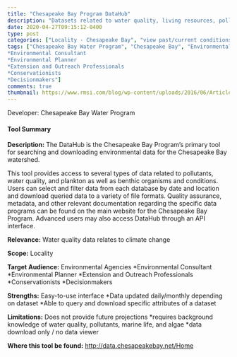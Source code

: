```yaml
---
title: "Chesapeake Bay Program DataHub"
description: "Datasets related to water quality, living resources, pollution, and fluorescence"
date: 2020-04-27T09:15:12-0400
type: post
categories: ["Locality - Chesapeake Bay", "view past/current conditions"]
tags: ["Chesapeake Bay Water Program", "Chesapeake Bay", "Environmental Agencies
*Environmental Consultant
*Environmental Planner
*Extension and Outreach Professionals
*Conservationists
*Decisionmakers"]
comments: true
thumbnail: https://www.rmsi.com/blog/wp-content/uploads/2016/06/Article-04.jpg
---
```

Developer: Chesapeake Bay Water Program

#### Tool Summary
**Description:** The DataHub is the Chesapeake Bay Program’s primary tool for searching and downloading environmental data for the Chesapeake Bay watershed.

This tool provides access to several types of data related to pollutants, water quality, and plankton as well as benthic organisms and conditions. Users can select and filter data from each database by date and location and download queried data to a variety of file formats. Quality assurance, metadata, and other relevant documentation regarding the specific data programs can be found on the main website for the Chesapeake Bay Program. Advanced users may also access DataHub through an API interface. 




**Relevance:** Water quality data relates to climate change

**Scope:** Locality

**Target Audience:** Environmental Agencies
*Environmental Consultant
*Environmental Planner
*Extension and Outreach Professionals
*Conservationists
*Decisionmakers

**Strengths:** Easy-to-use interface
*Data updated daily/monthly depending on dataset
*Able to query and download specific attributes of a dataset

**Limitations:** Does not provide future projections
*requires background knowledge of water quality, pollutants, marine life, and algae
*data download only / no data viewer

**Where this tool be found:** http://data.chesapeakebay.net/Home
